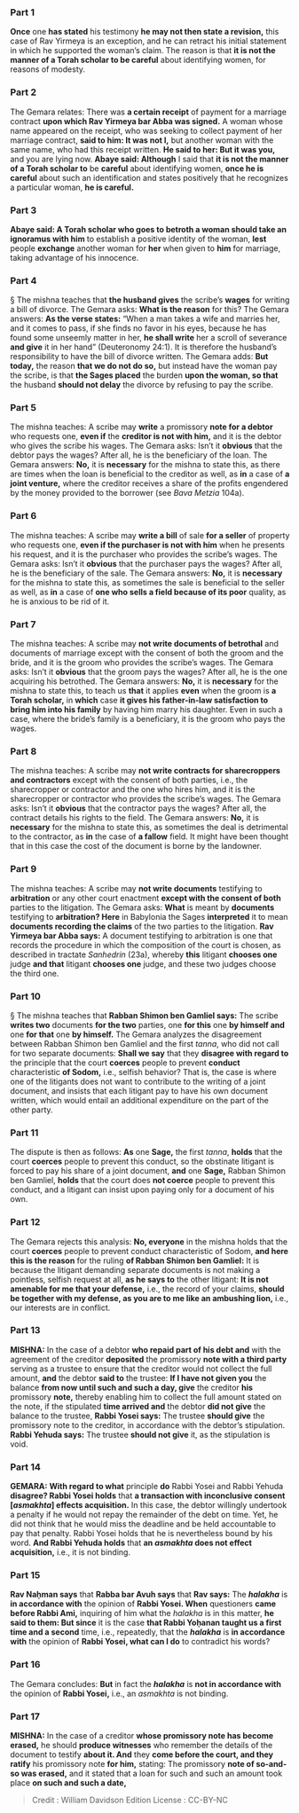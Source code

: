 
### Part 1
<b>Once</b> one <b>has stated</b> his testimony <b>he may not then state a revision,</b> this case of Rav Yirmeya is an exception, and he can retract his initial statement in which he supported the woman’s claim. The reason is that <b>it is not the manner of a Torah scholar to be careful</b> about identifying women, for reasons of modesty.

### Part 2
The Gemara relates: There was <b>a certain receipt</b> of payment for a marriage contract <b>upon which Rav Yirmeya bar Abba was signed.</b> A woman whose name appeared on the receipt, who was seeking to collect payment of her marriage contract, <b>said to him: It was not I,</b> but another woman with the same name, who had this receipt written. <b>He said to her: But it was you,</b> and you are lying now. <b>Abaye said: Although</b> I said that <b>it is not the manner of a Torah scholar to</b> be <b>careful</b> about identifying women, <b>once he is careful</b> about such an identification and states positively that he recognizes a particular woman, <b>he is careful.</b>

### Part 3
<b>Abaye said: A Torah scholar who goes to betroth a woman should take an ignoramus with him</b> to establish a positive identity of the woman, <b>lest</b> people <b>exchange</b> another woman for <b>her</b> when given to <b>him</b> for marriage, taking advantage of his innocence.

### Part 4
§ The mishna teaches that <b>the husband gives</b> the scribe’s <b>wages</b> for writing a bill of divorce. The Gemara asks: <b>What is the reason</b> for this? The Gemara answers: <b>As the verse states:</b> “When a man takes a wife and marries her, and it comes to pass, if she finds no favor in his eyes, because he has found some unseemly matter in her, <b>he shall write</b> her a scroll of severance <b>and give</b> it in her hand” (Deuteronomy 24:1). It is therefore the husband’s responsibility to have the bill of divorce written. The Gemara adds: <b>But today,</b> the reason <b>that we do not do so,</b> but instead have the woman pay the scribe, is that <b>the Sages placed</b> the burden <b>upon the woman, so that</b> the husband <b>should not delay</b> the divorce by refusing to pay the scribe.

### Part 5
The mishna teaches: A scribe may <b>write</b> a promissory <b>note for a debtor</b> who requests one, <b>even if</b> the <b>creditor is not with him,</b> and it is the debtor who gives the scribe his wages. The Gemara asks: Isn’t it <b>obvious</b> that the debtor pays the wages? After all, he is the beneficiary of the loan. The Gemara answers: <b>No,</b> it is <b>necessary</b> for the mishna to state this, as there are times when the loan is beneficial to the creditor as well, as <b>in</b> a case of <b>a joint venture,</b> where the creditor receives a share of the profits engendered by the money provided to the borrower (see <i>Bava Metzia</i> 104a).

### Part 6
The mishna teaches: A scribe may <b>write a bill</b> of sale <b>for a seller</b> of property who requests one, <b>even if the purchaser is not with him</b> when he presents his request, and it is the purchaser who provides the scribe’s wages. The Gemara asks: Isn’t it <b>obvious</b> that the purchaser pays the wages? After all, he is the beneficiary of the sale. The Gemara answers: <b>No,</b> it is <b>necessary</b> for the mishna to state this, as sometimes the sale is beneficial to the seller as well, as <b>in</b> a case of <b>one who sells a field because of its poor</b> quality, as he is anxious to be rid of it.

### Part 7
The mishna teaches: A scribe may <b>not write documents of betrothal</b> and documents of marriage except with the consent of both the groom and the bride, and it is the groom who provides the scribe’s wages. The Gemara asks: Isn’t it <b>obvious</b> that the groom pays the wages? After all, he is the one acquiring his betrothed. The Gemara answers: <b>No,</b> it is <b>necessary</b> for the mishna to state this, to teach us <b>that</b> it applies <b>even</b> when the groom is <b>a Torah scholar,</b> in <b>which</b> case <b>it gives his father-in-law satisfaction to bring him into his family</b> by having him marry his daughter. Even in such a case, where the bride’s family is a beneficiary, it is the groom who pays the wages.

### Part 8
The mishna teaches: A scribe may <b>not write contracts for sharecroppers and contractors</b> except with the consent of both parties, i.e., the sharecropper or contractor and the one who hires him, and it is the sharecropper or contractor who provides the scribe’s wages. The Gemara asks: Isn’t it <b>obvious</b> that the contractor pays the wages? After all, the contract details his rights to the field. The Gemara answers: <b>No,</b> it is <b>necessary</b> for the mishna to state this, as sometimes the deal is detrimental to the contractor, as <b>in</b> the case of <b>a fallow</b> field. It might have been thought that in this case the cost of the document is borne by the landowner.

### Part 9
The mishna teaches: A scribe may <b>not write documents</b> testifying to <b>arbitration</b> or any other court enactment <b>except with the consent of both</b> parties to the litigation. The Gemara asks: <b>What</b> is meant by <b>documents</b> testifying to <b>arbitration? Here</b> in Babylonia the Sages <b>interpreted</b> it to mean <b>documents recording the claims</b> of the two parties to the litigation. <b>Rav Yirmeya bar Abba says:</b> A document testifying to arbitration is one that records the procedure in which the composition of the court is chosen, as described in tractate <i>Sanhedrin</i> (23a), whereby <b>this</b> litigant <b>chooses one</b> judge <b>and that</b> litigant <b>chooses one</b> judge, and these two judges choose the third one.

### Part 10
§ The mishna teaches that <b>Rabban Shimon ben Gamliel says:</b> The scribe <b>writes two</b> documents <b>for the two</b> parties, one <b>for this</b> one <b>by himself and</b> one <b>for that</b> one <b>by himself.</b> The Gemara analyzes the disagreement between Rabban Shimon ben Gamliel and the first <i>tanna</i>, who did not call for two separate documents: <b>Shall we say</b> that they <b>disagree with regard to</b> the principle that the court <b>coerces</b> people to prevent <b>conduct</b> characteristic <b>of Sodom,</b> i.e., selfish behavior? That is, the case is where one of the litigants does not want to contribute to the writing of a joint document, and insists that each litigant pay to have his own document written, which would entail an additional expenditure on the part of the other party.

### Part 11
The dispute is then as follows: <b>As</b> one <b>Sage,</b> the first <i>tanna</i>, <b>holds</b> that the court <b>coerces</b> people to prevent this conduct, so the obstinate litigant is forced to pay his share of a joint document, <b>and</b> one <b>Sage,</b> Rabban Shimon ben Gamliel, <b>holds</b> that the court does <b>not coerce</b> people to prevent this conduct, and a litigant can insist upon paying only for a document of his own.

### Part 12
The Gemara rejects this analysis: <b>No, everyone</b> in the mishna holds that the court <b>coerces</b> people to prevent conduct characteristic of Sodom, <b>and here this is the reason</b> for the ruling <b>of Rabban Shimon ben Gamliel:</b> It is because the litigant demanding separate documents is not making a pointless, selfish request at all, <b>as he says to</b> the other litigant: <b>It is not amenable for me that your defense,</b> i.e., the record of your claims, <b>should be together with my defense, as you are to me like an ambushing lion,</b> i.e., our interests are in conflict.

### Part 13
<strong>MISHNA:</strong> In the case of a debtor <b>who repaid part of his debt and</b> with the agreement of the creditor <b>deposited</b> the promissory <b>note with a third party</b> serving as a trustee to ensure that the creditor would not collect the full amount, <b>and</b> the debtor <b>said to</b> the trustee: <b>If I have not given you</b> the balance <b>from now until such and such a day, give</b> the creditor <b>his</b> promissory <b>note,</b> thereby enabling him to collect the full amount stated on the note, if the stipulated <b>time arrived and</b> the debtor <b>did not give</b> the balance to the trustee, <b>Rabbi Yosei says:</b> The trustee <b>should give</b> the promissory note to the creditor, in accordance with the debtor’s stipulation. <b>Rabbi Yehuda says:</b> The trustee <b>should not give</b> it, as the stipulation is void.

### Part 14
<strong>GEMARA:</strong> <b>With regard to what</b> principle <b>do</b> Rabbi Yosei and Rabbi Yehuda <b>disagree? Rabbi Yosei holds</b> that <b>a transaction with inconclusive consent [<i>asmakhta</i>] effects acquisition.</b> In this case, the debtor willingly undertook a penalty if he would not repay the remainder of the debt on time. Yet, he did not think that he would miss the deadline and be held accountable to pay that penalty. Rabbi Yosei holds that he is nevertheless bound by his word. <b>And Rabbi Yehuda holds</b> that <b>an <i>asmakhta</i> does not effect acquisition,</b> i.e., it is not binding.

### Part 15
<b>Rav Naḥman says</b> that <b>Rabba bar Avuh says</b> that <b>Rav says:</b> The <b><i>halakha</i></b> is <b>in accordance with</b> the opinion of <b>Rabbi Yosei. When</b> questioners <b>came before Rabbi Ami,</b> inquiring of him what the <i>halakha</i> is in this matter, <b>he said to them: But since</b> it is the case <b>that Rabbi Yoḥanan taught us a first time and a second</b> time, i.e., repeatedly, that the <b><i>halakha</i></b> is <b>in accordance with</b> the opinion of <b>Rabbi Yosei, what can I do</b> to contradict his words?

### Part 16
The Gemara concludes: <b>But</b> in fact the <b><i>halakha</i></b> is <b>not in accordance with</b> the opinion of <b>Rabbi Yosei,</b> i.e., an <i>asmakhta</i> is not binding.

### Part 17
<strong>MISHNA:</strong> In the case of a creditor <b>whose promissory note has become erased,</b> he should <b>produce witnesses</b> who remember the details of the document to testify <b>about it. And</b> they <b>come before the court, and they ratify</b> his promissory note <b>for him,</b> stating: The promissory <b>note of so-and-so was erased,</b> and it stated that a loan for such and such an amount took place <b>on such and such a date,</b>

>Credit : William Davidson Edition
>License : CC-BY-NC